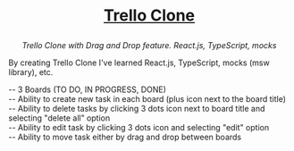 
# <p align="center">[Trello Clone](https://trello-clone-kzmudzki.netlify.app/)</p1>

<p align="center"><em>Trello Clone with Drag and Drop feature. React.js, TypeScript, mocks</em><br>

By creating Trello Clone I've learned React.js, TypeScript, mocks (msw library), etc.</p>

-- 3 Boards (TO DO, IN PROGRESS, DONE)<br>
-- Ability to create new task in each board (plus icon next to the board title)<br>
-- Ability to delete tasks by clicking 3 dots icon next to board title and selecting "delete all" option<br>
-- Ability to edit task by clicking 3 dots icon and selecting "edit" option <br>
-- Ability to move task either by drag and drop between boards <br></p>

